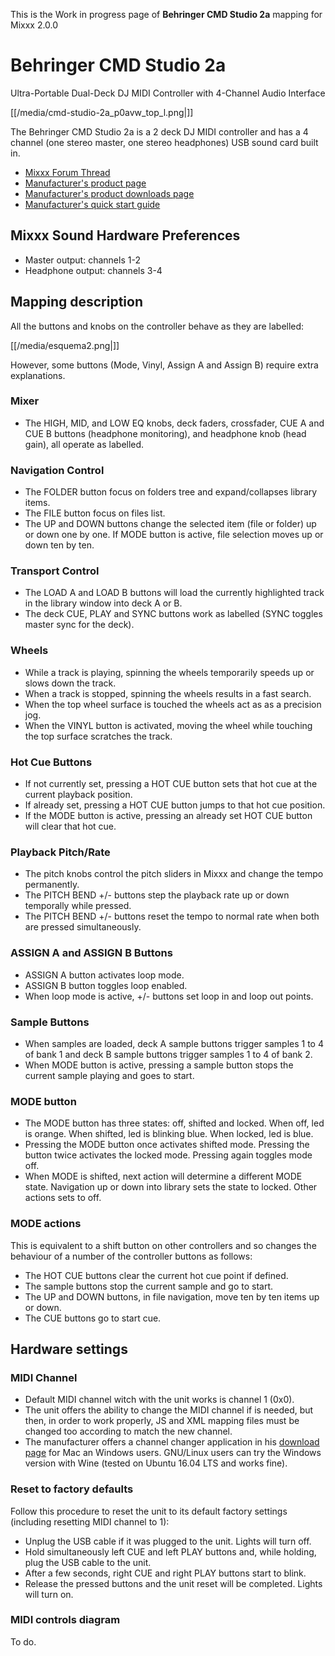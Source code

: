 This is the Work in progress page of **Behringer CMD Studio 2a** mapping
for Mixxx 2.0.0

# Behringer CMD Studio 2a

Ultra-Portable Dual-Deck DJ MIDI Controller with 4-Channel Audio
Interface

[[/media/cmd-studio-2a_p0avw_top_l.png|]]

The Behringer CMD Studio 2a is a 2 deck DJ MIDI controller and has a 4
channel (one stereo master, one stereo headphones) USB sound card built
in.

  - [Mixxx Forum
    Thread](https://www.mixxx.org/forums/viewtopic.php?f=7&t=9359)
  - [Manufacturer's product
    page](https://www.musictri.be/Categories/Behringer/Computer-Audio/DJ-Controllers/CMD-STUDIO-2A/p/P0AVW)
  - [Manufacturer's product downloads
    page](http://www.musictri.be/Categories/Behringer/Computer-Audio/DJ-Controllers/CMD-STUDIO-2A/p/P0AVW/downloads)
  - [Manufacturer's quick start
    guide](https://media.music-group.com/media/PLM/data/docs/P0AVW/CMD%20STUDIO%202A_QSG_WW.pdf)

## Mixxx Sound Hardware Preferences

  - Master output: channels 1-2
  - Headphone output: channels 3-4

## Mapping description

All the buttons and knobs on the controller behave as they are labelled:

[[/media/esquema2.png|]]

However, some buttons (Mode, Vinyl, Assign A and Assign B) require extra
explanations.

### Mixer

  - The HIGH, MID, and LOW EQ knobs, deck faders, crossfader, CUE A and
    CUE B buttons (headphone monitoring), and headphone knob (head
    gain), all operate as labelled.

### Navigation Control

  - The FOLDER button focus on folders tree and expand/collapses library
    items.
  - The FILE button focus on files list.
  - The UP and DOWN buttons change the selected item (file or folder) up
    or down one by one. If MODE button is active, file selection moves
    up or down ten by ten.

### Transport Control

  - The LOAD A and LOAD B buttons will load the currently highlighted
    track in the library window into deck A or B.
  - The deck CUE, PLAY and SYNC buttons work as labelled (SYNC toggles
    master sync for the deck).

### Wheels

  - While a track is playing, spinning the wheels temporarily speeds up
    or slows down the track.
  - When a track is stopped, spinning the wheels results in a fast
    search.
  - When the top wheel surface is touched the wheels act as as a
    precision jog.
  - When the VINYL button is activated, moving the wheel while touching
    the top surface scratches the track.

### Hot Cue Buttons

  - If not currently set, pressing a HOT CUE button sets that hot cue at
    the current playback position.
  - If already set, pressing a HOT CUE button jumps to that hot cue
    position.
  - If the MODE button is active, pressing an already set HOT CUE button
    will clear that hot cue.

### Playback Pitch/Rate

  - The pitch knobs control the pitch sliders in Mixxx and change the
    tempo permanently.
  - The PITCH BEND +/- buttons step the playback rate up or down
    temporally while pressed.
  - The PITCH BEND +/- buttons reset the tempo to normal rate when both
    are pressed simultaneously.

### ASSIGN A and ASSIGN B Buttons

  - ASSIGN A button activates loop mode.
  - ASSIGN B button toggles loop enabled.
  - When loop mode is active, +/- buttons set loop in and loop out
    points.

### Sample Buttons

  - When samples are loaded, deck A sample buttons trigger samples 1 to
    4 of bank 1 and deck B sample buttons trigger samples 1 to 4 of bank
    2.
  - When MODE button is active, pressing a sample button stops the
    current sample playing and goes to start.

### MODE button

  - The MODE button has three states: off, shifted and locked. When off,
    led is orange. When shifted, led is blinking blue. When locked, led
    is blue.
  - Pressing the MODE button once activates shifted mode. Pressing the
    button twice activates the locked mode. Pressing again toggles mode
    off.
  - When MODE is shifted, next action will determine a different MODE
    state. Navigation up or down into library sets the state to locked.
    Other actions sets to off.

### MODE actions

This is equivalent to a shift button on other controllers and so changes
the behaviour of a number of the controller buttons as follows:

  - The HOT CUE buttons clear the current hot cue point if defined.
  - The sample buttons stop the current sample and go to start.
  - The UP and DOWN buttons, in file navigation, move ten by ten items
    up or down.
  - The CUE buttons go to start cue.

## Hardware settings

### MIDI Channel

  - Default MIDI channel witch with the unit works is channel 1 (0x0).
  - The unit offers the ability to change the MIDI channel if is needed,
    but then, in order to work properly, JS and XML mapping files must
    be changed too according to match the new channel.
  - The manufacturer offers a channel changer application in his
    [download
    page](http://www.musictri.be/Categories/Behringer/Computer-Audio/DJ-Controllers/CMD-STUDIO-2A/p/P0AVW/downloads)
    for Mac an Windows users. GNU/Linux users can try the Windows
    version with Wine (tested on Ubuntu 16.04 LTS and works fine).

### Reset to factory defaults

Follow this procedure to reset the unit to its default factory settings
(including resetting MIDI channel to 1):

  - Unplug the USB cable if it was plugged to the unit. Lights will turn
    off.
  - Hold simultaneously left CUE and left PLAY buttons and, while
    holding, plug the USB cable to the unit.
  - After a few seconds, right CUE and right PLAY buttons start to
    blink.
  - Release the pressed buttons and the unit reset will be completed.
    Lights will turn on.

### MIDI controls diagram

To do.
